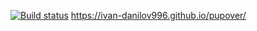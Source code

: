 [![Build status](https://ci.appveyor.com/api/projects/status/5r8o03bomytosjt0?svg=true)](https://ci.appveyor.com/project/Ivan-Danilov996/pupover)
https://ivan-danilov996.github.io/pupover/
